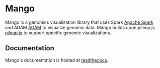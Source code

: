# Mango

Mango is a genomics visualization library that uses Spark [Apache
Spark](https://spark.apache.org) and ADAM [ADAM](http://adam.readthedocs.io) to visualize
genomic data. Mango builds upon pileup.js [pileup.js](https://github.com/hammerlab/pileup.js) 
to support specific genomic visualizations.

## Documentation

Mango's documentation is hosted at [readthedocs](http://bdg-mango.readthedocs.io).

